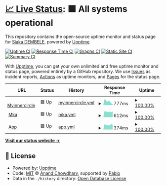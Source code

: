 # [📈 Live Status](https://demo.upptime.js.org): <!--live status--> **🟩 All systems operational**

This repository contains the open-source uptime monitor and status page for [Siaka DEMBELE](https://demo.upptime.js.org), powered by [Upptime](https://github.com/upptime/upptime).

[![Uptime CI](https://github.com/dev-sidem/first-status-page/workflows/Uptime%20CI/badge.svg)](https://github.com/dev-sidem/first-status-page/actions?query=workflow%3A%22Uptime+CI%22)
[![Response Time CI](https://github.com/dev-sidem/first-status-page/workflows/Response%20Time%20CI/badge.svg)](https://github.com/dev-sidem/first-status-page/actions?query=workflow%3A%22Response+Time+CI%22)
[![Graphs CI](https://github.com/dev-sidem/first-status-page/workflows/Graphs%20CI/badge.svg)](https://github.com/dev-sidem/first-status-page/actions?query=workflow%3A%22Graphs+CI%22)
[![Static Site CI](https://github.com/dev-sidem/first-status-page/workflows/Static%20Site%20CI/badge.svg)](https://github.com/dev-sidem/first-status-page/actions?query=workflow%3A%22Static+Site+CI%22)
[![Summary CI](https://github.com/dev-sidem/first-status-page/workflows/Summary%20CI/badge.svg)](https://github.com/dev-sidem/first-status-page/actions?query=workflow%3A%22Summary+CI%22)

With [Upptime](https://upptime.js.org), you can get your own unlimited and free uptime monitor and status page, powered entirely by a GitHub repository. We use [Issues](https://github.com/dev-sidem/first-status-page/issues) as incident reports, [Actions](https://github.com/dev-sidem/first-status-page/actions) as uptime monitors, and [Pages](https://demo.upptime.js.org) for the status page.

<!--start: status pages-->
<!-- This summary is generated by Upptime (https://github.com/upptime/upptime) -->
<!-- Do not edit this manually, your changes will be overwritten -->
<!-- prettier-ignore -->
| URL | Status | History | Response Time | Uptime |
| --- | ------ | ------- | ------------- | ------ |
| <img alt="" src="https://icons.duckduckgo.com/ip3/myinnercircle.yannicktchoum.com.ico" height="13"> [Myinnercircle](https://myinnercircle.yannicktchoum.com/) | 🟩 Up | [myinnercircle.yml](https://github.com/dev-sidem/first-status-page/commits/HEAD/history/myinnercircle.yml) | <details><summary><img alt="Response time graph" src="./graphs/myinnercircle/response-time-week.png" height="20"> 777ms</summary><br><a href="https://dev-sidem.github.io/first-status-page/history/myinnercircle"><img alt="Response time 788" src="https://img.shields.io/endpoint?url=https%3A%2F%2Fraw.githubusercontent.com%2Fdev-sidem%2Ffirst-status-page%2FHEAD%2Fapi%2Fmyinnercircle%2Fresponse-time.json"></a><br><a href="https://dev-sidem.github.io/first-status-page/history/myinnercircle"><img alt="24-hour response time 234" src="https://img.shields.io/endpoint?url=https%3A%2F%2Fraw.githubusercontent.com%2Fdev-sidem%2Ffirst-status-page%2FHEAD%2Fapi%2Fmyinnercircle%2Fresponse-time-day.json"></a><br><a href="https://dev-sidem.github.io/first-status-page/history/myinnercircle"><img alt="7-day response time 777" src="https://img.shields.io/endpoint?url=https%3A%2F%2Fraw.githubusercontent.com%2Fdev-sidem%2Ffirst-status-page%2FHEAD%2Fapi%2Fmyinnercircle%2Fresponse-time-week.json"></a><br><a href="https://dev-sidem.github.io/first-status-page/history/myinnercircle"><img alt="30-day response time 788" src="https://img.shields.io/endpoint?url=https%3A%2F%2Fraw.githubusercontent.com%2Fdev-sidem%2Ffirst-status-page%2FHEAD%2Fapi%2Fmyinnercircle%2Fresponse-time-month.json"></a><br><a href="https://dev-sidem.github.io/first-status-page/history/myinnercircle"><img alt="1-year response time 788" src="https://img.shields.io/endpoint?url=https%3A%2F%2Fraw.githubusercontent.com%2Fdev-sidem%2Ffirst-status-page%2FHEAD%2Fapi%2Fmyinnercircle%2Fresponse-time-year.json"></a></details> | <details><summary><a href="https://dev-sidem.github.io/first-status-page/history/myinnercircle">100.00%</a></summary><a href="https://dev-sidem.github.io/first-status-page/history/myinnercircle"><img alt="All-time uptime 100.00%" src="https://img.shields.io/endpoint?url=https%3A%2F%2Fraw.githubusercontent.com%2Fdev-sidem%2Ffirst-status-page%2FHEAD%2Fapi%2Fmyinnercircle%2Fuptime.json"></a><br><a href="https://dev-sidem.github.io/first-status-page/history/myinnercircle"><img alt="24-hour uptime 100.00%" src="https://img.shields.io/endpoint?url=https%3A%2F%2Fraw.githubusercontent.com%2Fdev-sidem%2Ffirst-status-page%2FHEAD%2Fapi%2Fmyinnercircle%2Fuptime-day.json"></a><br><a href="https://dev-sidem.github.io/first-status-page/history/myinnercircle"><img alt="7-day uptime 100.00%" src="https://img.shields.io/endpoint?url=https%3A%2F%2Fraw.githubusercontent.com%2Fdev-sidem%2Ffirst-status-page%2FHEAD%2Fapi%2Fmyinnercircle%2Fuptime-week.json"></a><br><a href="https://dev-sidem.github.io/first-status-page/history/myinnercircle"><img alt="30-day uptime 100.00%" src="https://img.shields.io/endpoint?url=https%3A%2F%2Fraw.githubusercontent.com%2Fdev-sidem%2Ffirst-status-page%2FHEAD%2Fapi%2Fmyinnercircle%2Fuptime-month.json"></a><br><a href="https://dev-sidem.github.io/first-status-page/history/myinnercircle"><img alt="1-year uptime 100.00%" src="https://img.shields.io/endpoint?url=https%3A%2F%2Fraw.githubusercontent.com%2Fdev-sidem%2Ffirst-status-page%2FHEAD%2Fapi%2Fmyinnercircle%2Fuptime-year.json"></a></details>
| <img alt="" src="https://icons.duckduckgo.com/ip3/mka.thetchoum.com.ico" height="13"> [Mka](https://mka.thetchoum.com/) | 🟩 Up | [mka.yml](https://github.com/dev-sidem/first-status-page/commits/HEAD/history/mka.yml) | <details><summary><img alt="Response time graph" src="./graphs/mka/response-time-week.png" height="20"> 612ms</summary><br><a href="https://dev-sidem.github.io/first-status-page/history/mka"><img alt="Response time 608" src="https://img.shields.io/endpoint?url=https%3A%2F%2Fraw.githubusercontent.com%2Fdev-sidem%2Ffirst-status-page%2FHEAD%2Fapi%2Fmka%2Fresponse-time.json"></a><br><a href="https://dev-sidem.github.io/first-status-page/history/mka"><img alt="24-hour response time 637" src="https://img.shields.io/endpoint?url=https%3A%2F%2Fraw.githubusercontent.com%2Fdev-sidem%2Ffirst-status-page%2FHEAD%2Fapi%2Fmka%2Fresponse-time-day.json"></a><br><a href="https://dev-sidem.github.io/first-status-page/history/mka"><img alt="7-day response time 612" src="https://img.shields.io/endpoint?url=https%3A%2F%2Fraw.githubusercontent.com%2Fdev-sidem%2Ffirst-status-page%2FHEAD%2Fapi%2Fmka%2Fresponse-time-week.json"></a><br><a href="https://dev-sidem.github.io/first-status-page/history/mka"><img alt="30-day response time 608" src="https://img.shields.io/endpoint?url=https%3A%2F%2Fraw.githubusercontent.com%2Fdev-sidem%2Ffirst-status-page%2FHEAD%2Fapi%2Fmka%2Fresponse-time-month.json"></a><br><a href="https://dev-sidem.github.io/first-status-page/history/mka"><img alt="1-year response time 608" src="https://img.shields.io/endpoint?url=https%3A%2F%2Fraw.githubusercontent.com%2Fdev-sidem%2Ffirst-status-page%2FHEAD%2Fapi%2Fmka%2Fresponse-time-year.json"></a></details> | <details><summary><a href="https://dev-sidem.github.io/first-status-page/history/mka">100.00%</a></summary><a href="https://dev-sidem.github.io/first-status-page/history/mka"><img alt="All-time uptime 100.00%" src="https://img.shields.io/endpoint?url=https%3A%2F%2Fraw.githubusercontent.com%2Fdev-sidem%2Ffirst-status-page%2FHEAD%2Fapi%2Fmka%2Fuptime.json"></a><br><a href="https://dev-sidem.github.io/first-status-page/history/mka"><img alt="24-hour uptime 100.00%" src="https://img.shields.io/endpoint?url=https%3A%2F%2Fraw.githubusercontent.com%2Fdev-sidem%2Ffirst-status-page%2FHEAD%2Fapi%2Fmka%2Fuptime-day.json"></a><br><a href="https://dev-sidem.github.io/first-status-page/history/mka"><img alt="7-day uptime 100.00%" src="https://img.shields.io/endpoint?url=https%3A%2F%2Fraw.githubusercontent.com%2Fdev-sidem%2Ffirst-status-page%2FHEAD%2Fapi%2Fmka%2Fuptime-week.json"></a><br><a href="https://dev-sidem.github.io/first-status-page/history/mka"><img alt="30-day uptime 100.00%" src="https://img.shields.io/endpoint?url=https%3A%2F%2Fraw.githubusercontent.com%2Fdev-sidem%2Ffirst-status-page%2FHEAD%2Fapi%2Fmka%2Fuptime-month.json"></a><br><a href="https://dev-sidem.github.io/first-status-page/history/mka"><img alt="1-year uptime 100.00%" src="https://img.shields.io/endpoint?url=https%3A%2F%2Fraw.githubusercontent.com%2Fdev-sidem%2Ffirst-status-page%2FHEAD%2Fapi%2Fmka%2Fuptime-year.json"></a></details>
| <img alt="" src="https://icons.duckduckgo.com/ip3/app.thetchoum.com.ico" height="13"> [App](https://app.thetchoum.com/) | 🟩 Up | [app.yml](https://github.com/dev-sidem/first-status-page/commits/HEAD/history/app.yml) | <details><summary><img alt="Response time graph" src="./graphs/app/response-time-week.png" height="20"> 374ms</summary><br><a href="https://dev-sidem.github.io/first-status-page/history/app"><img alt="Response time 351" src="https://img.shields.io/endpoint?url=https%3A%2F%2Fraw.githubusercontent.com%2Fdev-sidem%2Ffirst-status-page%2FHEAD%2Fapi%2Fapp%2Fresponse-time.json"></a><br><a href="https://dev-sidem.github.io/first-status-page/history/app"><img alt="24-hour response time 356" src="https://img.shields.io/endpoint?url=https%3A%2F%2Fraw.githubusercontent.com%2Fdev-sidem%2Ffirst-status-page%2FHEAD%2Fapi%2Fapp%2Fresponse-time-day.json"></a><br><a href="https://dev-sidem.github.io/first-status-page/history/app"><img alt="7-day response time 374" src="https://img.shields.io/endpoint?url=https%3A%2F%2Fraw.githubusercontent.com%2Fdev-sidem%2Ffirst-status-page%2FHEAD%2Fapi%2Fapp%2Fresponse-time-week.json"></a><br><a href="https://dev-sidem.github.io/first-status-page/history/app"><img alt="30-day response time 351" src="https://img.shields.io/endpoint?url=https%3A%2F%2Fraw.githubusercontent.com%2Fdev-sidem%2Ffirst-status-page%2FHEAD%2Fapi%2Fapp%2Fresponse-time-month.json"></a><br><a href="https://dev-sidem.github.io/first-status-page/history/app"><img alt="1-year response time 351" src="https://img.shields.io/endpoint?url=https%3A%2F%2Fraw.githubusercontent.com%2Fdev-sidem%2Ffirst-status-page%2FHEAD%2Fapi%2Fapp%2Fresponse-time-year.json"></a></details> | <details><summary><a href="https://dev-sidem.github.io/first-status-page/history/app">100.00%</a></summary><a href="https://dev-sidem.github.io/first-status-page/history/app"><img alt="All-time uptime 100.00%" src="https://img.shields.io/endpoint?url=https%3A%2F%2Fraw.githubusercontent.com%2Fdev-sidem%2Ffirst-status-page%2FHEAD%2Fapi%2Fapp%2Fuptime.json"></a><br><a href="https://dev-sidem.github.io/first-status-page/history/app"><img alt="24-hour uptime 100.00%" src="https://img.shields.io/endpoint?url=https%3A%2F%2Fraw.githubusercontent.com%2Fdev-sidem%2Ffirst-status-page%2FHEAD%2Fapi%2Fapp%2Fuptime-day.json"></a><br><a href="https://dev-sidem.github.io/first-status-page/history/app"><img alt="7-day uptime 100.00%" src="https://img.shields.io/endpoint?url=https%3A%2F%2Fraw.githubusercontent.com%2Fdev-sidem%2Ffirst-status-page%2FHEAD%2Fapi%2Fapp%2Fuptime-week.json"></a><br><a href="https://dev-sidem.github.io/first-status-page/history/app"><img alt="30-day uptime 100.00%" src="https://img.shields.io/endpoint?url=https%3A%2F%2Fraw.githubusercontent.com%2Fdev-sidem%2Ffirst-status-page%2FHEAD%2Fapi%2Fapp%2Fuptime-month.json"></a><br><a href="https://dev-sidem.github.io/first-status-page/history/app"><img alt="1-year uptime 100.00%" src="https://img.shields.io/endpoint?url=https%3A%2F%2Fraw.githubusercontent.com%2Fdev-sidem%2Ffirst-status-page%2FHEAD%2Fapi%2Fapp%2Fuptime-year.json"></a></details>

<!--end: status pages-->

[**Visit our status website →**](https://demo.upptime.js.org)

## 📄 License

- Powered by: [Upptime](https://github.com/upptime/upptime)
- Code: [MIT](./LICENSE) © [Anand Chowdhary](https://anandchowdhary.com), supported by [Pabio](https://pabio.com)
- Data in the `./history` directory: [Open Database License](https://opendatacommons.org/licenses/odbl/1-0/)
